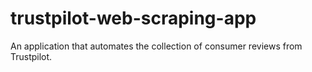 # trustpilot-web-scraping-app
An application that automates the collection of consumer reviews from Trustpilot.
